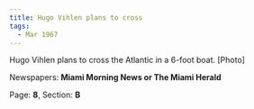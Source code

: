 ```yaml
---  
title: Hugo Vihlen plans to cross  
tags:  
  - Mar 1967  
---  
```

  
Hugo Vihlen plans to cross the Atlantic in a 6-foot boat. [Photo]  
  
Newspapers: **Miami Morning News or The Miami Herald**  
  
Page: **8**, Section: **B** 
